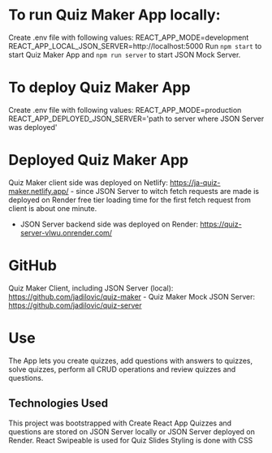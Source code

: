 # To run Quiz Maker App locally:

Create .env file with following values:
REACT_APP_MODE=development
REACT_APP_LOCAL_JSON_SERVER=http://localhost:5000
Run `npm start` to start Quiz Maker App and `npm run server` to start JSON Mock Server.

# To deploy Quiz Maker App

Create .env file with following values:
REACT_APP_MODE=production
REACT_APP_DEPLOYED_JSON_SERVER='path to server where JSON Server was deployed'

# Deployed Quiz Maker App

Quiz Maker client side was deployed on Netlify: https://ja-quiz-maker.netlify.app/ - since JSON Server to witch fetch requests are made is deployed on Render free tier loading time for the first fetch request from client is about one minute.

- JSON Server backend side was deployed on Render: https://quiz-server-vlwu.onrender.com/

# GitHub

Quiz Maker Client, including JSON Server (local): https://github.com/jadilovic/quiz-maker -
Quiz Maker Mock JSON Server: https://github.com/jadilovic/quiz-server

# Use

The App lets you create quizzes, add questions with answers to quizzes, solve quizzes, perform all CRUD operations and review quizzes and questions.

## Technologies Used

This project was bootstrapped with Create React App
Quizzes and questions are stored on JSON Server locally or JSON Server deployed on Render.
React Swipeable is used for Quiz Slides
Styling is done with CSS
